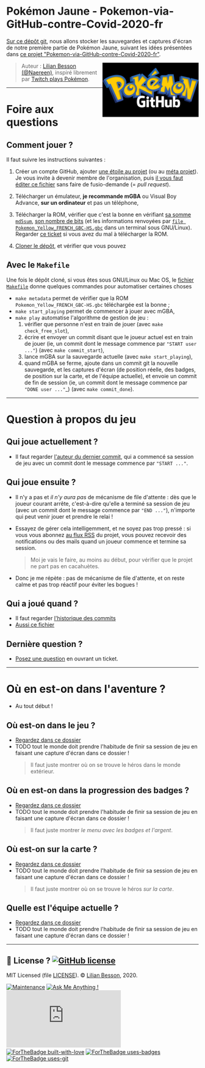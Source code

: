 # Pokémon Jaune - Pokemon-via-GitHub-contre-Covid-2020-fr

[Sur ce dépôt git](https://github.com/Pokemon-via-GitHub-contre-Covid-2020-fr/Version-Jaune), nous allons stocker les sauvegardes et captures d'écran de notre première partie de Pokémon Jaune, suivant les idées présentées dans [ce projet "Pokemon-via-GitHub-contre-Covid-2020-fr"](https://github.com/Pokemon-via-GitHub-contre-Covid-2020-fr/).

<img align="right" width="50%" src="logos/Pokemon_via_GitHub_logo_HD.png" alt="Logo, Pokemon_via_GitHub_logo_HD.png">

> Auteur : [Lilian Besson (@Naereen)](https://github.com/Naereen/), inspiré librement par [Twitch plays Pokémon](https://fr.wikipedia.org/wiki/Twitch_Plays_Pok%C3%A9mon).

---

# Foire aux questions

## Comment jouer ?
Il faut suivre les instructions suivantes :

1. Créer un compte GitHub, ajouter [une étoile au projet](https://github.com/Pokemon-via-GitHub-contre-Covid-2020-fr/Version-Jaune/stargazers) (ou au [méta projet](https://github.com/Pokemon-via-GitHub-contre-Covid-2020-fr/Pokemon-via-GitHub-contre-Covid-2020-fr.github.io)). Je vous invite à devenir membre de l'organisation, puis [il vous faut éditer ce fichier](https://github.com/Pokemon-via-GitHub-contre-Covid-2020-fr/Pokemon-via-GitHub-contre-Covid-2020-fr.github.io/blob/master/whois.md) sans faire de fusio-demande (= *pull request*).

2. Télécharger un émulateur, **je recommande mGBA** ou Visual Boy Advance, **sur un ordinateur** et pas un téléphone,

3. Télécharger la ROM, vérifier que c'est la bonne en vérifiant [sa somme `md5sum`](Pokemon_Yellow_FRENCH_GBC-HS.gbc.md5sum), [son nombre de bits](Pokemon_Yellow_FRENCH_GBC-HS.gbc.md5sum) (et les informations renvoyées par [`file Pokemon_Yellow_FRENCH_GBC-HS.gbc`](Pokemon_Yellow_FRENCH_GBC-HS.gbc.md5sum) dans un terminal sous GNU/Linux). Regarder [ce ticket](https://github.com/Pokemon-via-GitHub-contre-Covid-2020-fr/Version-Jaune/issues/1) si vous avez du mal à télécharger la ROM.

4. [Cloner le dépôt](https://github.com/Pokemon-via-GitHub-contre-Covid-2020-fr/Version-Jaune), et vérifier que vous pouvez

## Avec le `Makefile`

Une fois le dépôt cloné, si vous êtes sous GNU/Linux ou Mac OS, le [fichier `Makefile`](https://github.com/Pokemon-via-GitHub-contre-Covid-2020-fr/Version-Jaune/blob/master/Makefile) donne quelques commandes pour automatiser certaines choses 

- `make metadata` permet de vérifier que la ROM `Pokemon_Yellow_FRENCH_GBC-HS.gbc` téléchargée est la bonne ;
- `make start_playing` permet de commencer à jouer avec mGBA,
- `make play` automatise l'algorithme de gestion de jeu :
   1. vérifier que personne n'est en train de jouer (avec `make check_free_slot`),
   2. écrire et envoyer un commit disant que le joueur actuel est en train de jouer (ie, un commit dont le message commence par `"START user ..."`) (avec `make commit_start`),
   3. lance mGBA sur la sauvegarde actuelle (avec `make start_playing`),
   4. quand mGBA se ferme, ajoute dans un commit git la nouvelle sauvegarde, et les captures d'écran (de position réelle, des badges, de position sur la carte, et de l'équipe actuelle), et envoie un commit de fin de session (ie, un commit dont le message commence par `"DONE user ..."`_) (avec `make commit_done`).

---

# Question à propos du jeu

## Qui joue actuellement ?
- Il faut regarder [l'auteur du dernier commit](https://github.com/Pokemon-via-GitHub-contre-Covid-2020-fr/Version-Jaune/commits/master), qui a commencé sa session de jeu avec un commit dont le message commence par `"START ..."`.

## Qui joue ensuite ?
- Il n'y a pas et *il n'y aura pas* de mécanisme de file d'attente : dès que le joueur courant arrête, c'est-à-dire qu'elle a terminé sa session de jeu (avec un commit dont le message commence par `"END ..."`), n'importe qui peut venir jouer et prendre le relai !

- Essayez de gérer cela intelligemment, et ne soyez pas trop pressé : si vous vous abonnez [au flux RSS](https://github.com/Pokemon-via-GitHub-contre-Covid-2020-fr/Version-Jaune/commits/master.atom) du projet, vous pouvez recevoir des notifications ou des mails quand un joueur commence et termine sa session.

  > Moi je vais le faire, au moins au début, pour vérifier que le projet ne part pas en cacahuètes.

- Donc je me répète : pas de mécanisme de file d'attente, et on reste calme et pas trop réactif pour éviter les bogues !

## Qui a joué quand ?
- Il faut regarder [l'historique des commits](https://github.com/Pokemon-via-GitHub-contre-Covid-2020-fr/Version-Jaune/commits/master)
- [Aussi ce fichier](whoPlayedWhen.log)

## Dernière question ?
- [Posez une question](https://github.com/Pokemon-via-GitHub-contre-Covid-2020-fr/Version-Jaune/issues/new) en ouvrant un ticket.

---

# Où en est-on dans l'aventure ?
- Au tout début !

## Où est-on dans le jeu ?
- [Regardez dans ce dossier](screenshots/)
- TODO tout le monde doit prendre l'habitude de finir sa session de jeu en faisant une capture d'écran dans ce dossier !
  > Il faut juste montrer où on se trouve le héros dans le monde extérieur.

## Où en est-on dans la progression des badges ?
- [Regardez dans ce dossier](screenshots_badges/)
- TODO tout le monde doit prendre l'habitude de finir sa session de jeu en faisant une capture d'écran dans ce dossier !
  > Il faut juste montrer *le menu avec les badges et l'argent*.

## Où est-on sur la carte ?
- [Regardez dans ce dossier](screenshots_maps/)
- TODO tout le monde doit prendre l'habitude de finir sa session de jeu en faisant une capture d'écran dans ce dossier !
  > Il faut juste montrer où on se trouve le héros *sur la carte*.

## Quelle est l'équipe actuelle ?
- [Regardez dans ce dossier](screenshots_teams/)
- TODO tout le monde doit prendre l'habitude de finir sa session de jeu en faisant une capture d'écran dans ce dossier !

---

## :scroll: License ? [![GitHub license](https://img.shields.io/github/license/Pokemon-via-GitHub-contre-Covid-2020-fr/meta.svg)](https://github.com/Pokemon-via-GitHub-contre-Covid-2020-fr/meta/blob/master/LICENSE)
MIT Licensed (file [LICENSE](LICENSE)).
© [Lilian Besson](https://GitHub.com/Naereen), 2020.

[![Maintenance](https://img.shields.io/badge/Maintained%3F-yes-green.svg)](https://GitHub.com/Pokemon-via-GitHub-contre-Covid-2020-fr/meta/graphs/commit-activity)
[![Ask Me Anything !](https://img.shields.io/badge/Ask%20me-anything-1abc9c.svg)](https://GitHub.com/Naereen/ama)
[![Analytics](https://ga-beacon.appspot.com/UA-38514290-17/github.com/Pokemon-via-GitHub-contre-Covid-2020-fr/meta/README.md?pixel)](https://GitHub.com/Pokemon-via-GitHub-contre-Covid-2020-fr/meta/)
[![ForTheBadge built-with-love](http://ForTheBadge.com/images/badges/built-with-love.svg)](https://GitHub.com/Naereen/)
[![ForTheBadge uses-badges](http://ForTheBadge.com/images/badges/uses-badges.svg)](http://ForTheBadge.com)
[![ForTheBadge uses-git](http://ForTheBadge.com/images/badges/uses-git.svg)](https://GitHub.com/)

